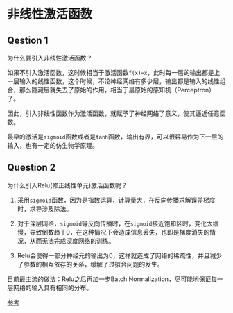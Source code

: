 # 非线性激活函数
## Qestion 1
为什么要引入非线性激活函数？

如果不引入激活函数，这时候相当于激活函数`f(x)=x`，此时每一层的输出都是上一层输入的线性函数，这个时候，不论神经网络有多少层，输出都是输入的线性组合，那么隐藏层就失去了原始的作用，相当于最原始的感知机（Perceptron）了。

因此，引入非线性函数作为激活函数，就赋予了神经网络了意义，使其逼近任意函数。

最早的激活是`sigmoid`函数或者是`tanh`函数，输出有界，可以很容易作为下一层的输入，也有一定的仿生物学原理。

## Question 2
为什么引入Relu(修正线性单元)激活函数呢？

1. 采用`sigmoid`函数，因为是指数运算，计算量大，在反向传播求解误差梯度时，求导涉及除法。

2. 对于深层网络，`sigmoid`等反向传播时，在`sigmoid`接近饱和区时，变化太缓慢，导致倒数趋于0，在这种情况下会造成信息丢失，也即是梯度消失的情况，从而无法完成深度网络的训练。

3. Relu会使得一部分神经元的输出为0，这样就造成了网络的稀疏性，并且减少了参数的相互依存的关系，缓解了过拟合问题的发生。

目前最主流的做法：Relu之后再加一步Batch Normalization，尽可能地保证每一层网络的输入具有相同的分布。

[参考](https://blog.csdn.net/caimouse/article/details/67630435)